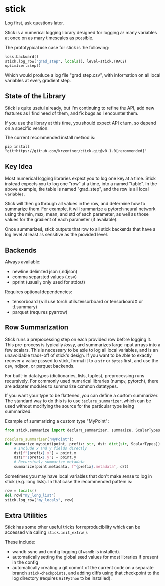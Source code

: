 # stick

Log first, ask questions later.

Stick is a numerical logging library designed for logging as many variables at once on as many timescales as possible.

The prototypical use case for stick is the following:

```python
loss.backward()
stick.log_row("grad_step", locals(), level=stick.TRACE)
optimizer.step()
```

Which would produce a log file "grad_step.csv", with information on all local variables at every gradient step.

## State of the Library

Stick is quite useful already, but I'm continuing to refine the API, add new features as I find need of them, and fix bugs as I encounter them.

If you use the library at this time, you should expect API churn,
so depend on a specific version.

The current recommended install method is:

```
pip install "git+https://github.com/krzentner/stick.git@v0.1.0[recommended]"
```

## Key Idea

Most numerical logging libraries expect you to log one key at a time.
Stick instead expects you to log one "row" at a time, into a named "table". In the above example, the table is named "grad_step", and the row is all local variables.

Stick will then go through all values in the row, and determine how to summarize them.
For example, it will summarize a pytorch neural network using the min, max, mean, and std of each parameter, as well as those values for the gradient of each parameter (if available).

Once summarized, stick outputs that row to all stick backends that have a log level at least as sensitive as the provided level.

## Backends

Always available:
  - newline delimited json (.ndjson)
  - comma separated values (.csv)
  - pprint (usually only used for stdout)

Requires optional dependencies:
  - tensorboard (will use torch.utils.tensorboard or tensorboardX or tf.summary)
  - parquet (requires pyarrow)

## Row Summarization

Stick runs a preprocessing step on each provided row before logging it.
This pre-process is typically *lossy*, and summarizes large input arrays into a few scalars.
This is necessary to be able to log all local variables, and is an unavoidable trade-off of stick's design.
If you want to be able to exactly recover a value passed to stick, format it to a `str` or `bytes` first, and use the csv, ndjson, or parquet backends.

For built-in datatypes (dictionaries, lists, tuples), preprocessing runs recursively.
For commonly used numerical libraries (numpy, pytorch), there are adapter modules to summarize common datatypes.

If you want your type to be flattened, you can define a custom summarizer. The standard way to do this is to use `declare_summarizer`, which can be used without modifying the source for the particular type being summarized.

Example of summarizing a custom type "MyPoint":

```python
from stick.summarize import declare_summarizer, summarize, ScalarTypes

@declare_summarizer("MyPoint"):
def summarize_mypoint(point, prefix: str, dst: dict[str, ScalarTypes]):
    # Include x and y fields directly
    dst[f"{prefix}.x"] = point.x
    dst[f"{prefix}.y"] = point.y
    # Recursively summarize metadata
    summarize(point.metadata, f"{prefix}.metadata", dst)
```

Sometimes you may have local variables that don't make sense to log in stick (e.g. long lists).
In that case the recommended pattern is:

```python
row = locals()
del row["my_long_list"]
stick.log_row("my_locals", row)
```

## Extra Utilities

Stick has some other useful tricks for reproducibility which can be accessed via calling `stick.init_extra()`.

These include:
  - wandb sync and config logging (if `wandb` is installed).
  - automatically setting the global seed values for most
    libraries if present in the config
  - automatically creating a git commit of the current code on
    a separate branch `stick-checkpoints`, and adding diffs
    using that checkpoint to the log directory (requires `GitPython` to be installed).
